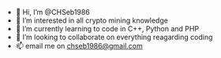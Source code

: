 - 👋 Hi, I’m @CHSeb1986
- 👀 I’m interested in all crypto mining knowledge
- 🌱 I’m currently learning to code in C++, Python and PHP
- 💞️ I’m looking to collaborate on everything reagarding coding
- 📫 email me on chseb1986@gmail.com

<!---
CHSeb1986/CHSeb1986 is a ✨ special ✨ repository because its `README.md` (this file) appears on your GitHub profile.
You can click the Preview link to take a look at your changes.
--->
